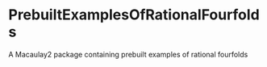 # PrebuiltExamplesOfRationalFourfolds
A Macaulay2 package containing prebuilt examples of rational fourfolds
